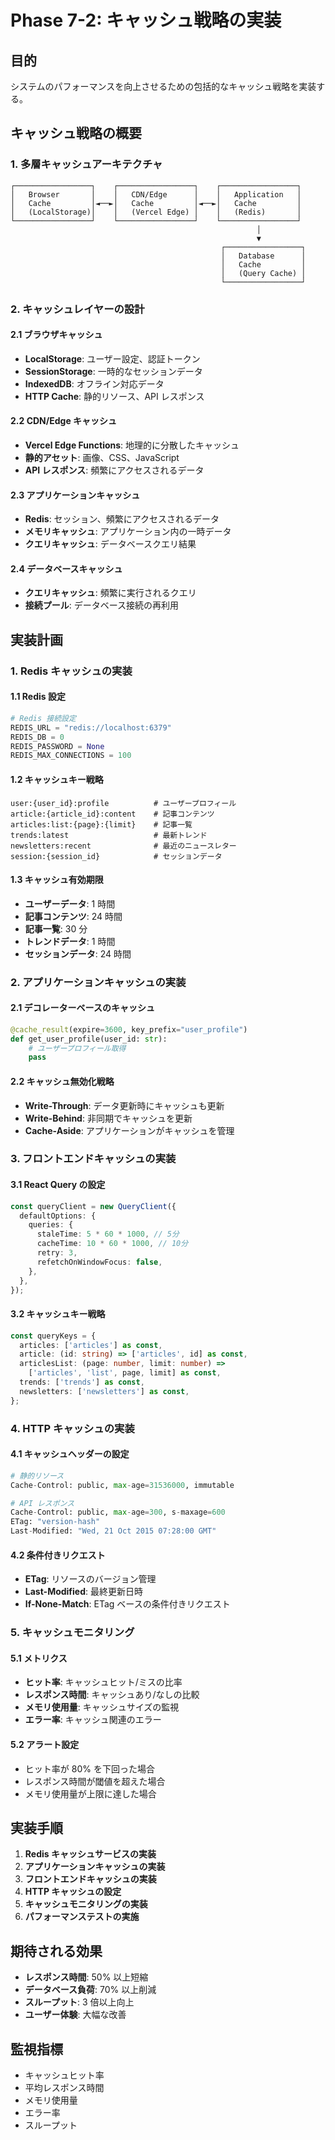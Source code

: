 # Phase 7-2: キャッシュ戦略の実装

## 目的

システムのパフォーマンスを向上させるための包括的なキャッシュ戦略を実装する。

## キャッシュ戦略の概要

### 1. 多層キャッシュアーキテクチャ

```
┌─────────────────┐    ┌─────────────────┐    ┌─────────────────┐
│   Browser       │    │   CDN/Edge      │    │   Application   │
│   Cache         │◄──►│   Cache         │◄──►│   Cache         │
│   (LocalStorage)│    │   (Vercel Edge) │    │   (Redis)       │
└─────────────────┘    └─────────────────┘    └─────────────────┘
                                                       │
                                                       ▼
                                               ┌─────────────────┐
                                               │   Database      │
                                               │   Cache         │
                                               │   (Query Cache) │
                                               └─────────────────┘
```

### 2. キャッシュレイヤーの設計

#### 2.1 ブラウザキャッシュ

- **LocalStorage**: ユーザー設定、認証トークン
- **SessionStorage**: 一時的なセッションデータ
- **IndexedDB**: オフライン対応データ
- **HTTP Cache**: 静的リソース、API レスポンス

#### 2.2 CDN/Edge キャッシュ

- **Vercel Edge Functions**: 地理的に分散したキャッシュ
- **静的アセット**: 画像、CSS、JavaScript
- **API レスポンス**: 頻繁にアクセスされるデータ

#### 2.3 アプリケーションキャッシュ

- **Redis**: セッション、頻繁にアクセスされるデータ
- **メモリキャッシュ**: アプリケーション内の一時データ
- **クエリキャッシュ**: データベースクエリ結果

#### 2.4 データベースキャッシュ

- **クエリキャッシュ**: 頻繁に実行されるクエリ
- **接続プール**: データベース接続の再利用

## 実装計画

### 1. Redis キャッシュの実装

#### 1.1 Redis 設定

```python
# Redis 接続設定
REDIS_URL = "redis://localhost:6379"
REDIS_DB = 0
REDIS_PASSWORD = None
REDIS_MAX_CONNECTIONS = 100
```

#### 1.2 キャッシュキー戦略

```
user:{user_id}:profile          # ユーザープロフィール
article:{article_id}:content    # 記事コンテンツ
articles:list:{page}:{limit}    # 記事一覧
trends:latest                   # 最新トレンド
newsletters:recent              # 最近のニュースレター
session:{session_id}            # セッションデータ
```

#### 1.3 キャッシュ有効期限

- **ユーザーデータ**: 1 時間
- **記事コンテンツ**: 24 時間
- **記事一覧**: 30 分
- **トレンドデータ**: 1 時間
- **セッションデータ**: 24 時間

### 2. アプリケーションキャッシュの実装

#### 2.1 デコレーターベースのキャッシュ

```python
@cache_result(expire=3600, key_prefix="user_profile")
def get_user_profile(user_id: str):
    # ユーザープロフィール取得
    pass
```

#### 2.2 キャッシュ無効化戦略

- **Write-Through**: データ更新時にキャッシュも更新
- **Write-Behind**: 非同期でキャッシュを更新
- **Cache-Aside**: アプリケーションがキャッシュを管理

### 3. フロントエンドキャッシュの実装

#### 3.1 React Query の設定

```typescript
const queryClient = new QueryClient({
  defaultOptions: {
    queries: {
      staleTime: 5 * 60 * 1000, // 5分
      cacheTime: 10 * 60 * 1000, // 10分
      retry: 3,
      refetchOnWindowFocus: false,
    },
  },
});
```

#### 3.2 キャッシュキー戦略

```typescript
const queryKeys = {
  articles: ['articles'] as const,
  article: (id: string) => ['articles', id] as const,
  articlesList: (page: number, limit: number) =>
    ['articles', 'list', page, limit] as const,
  trends: ['trends'] as const,
  newsletters: ['newsletters'] as const,
};
```

### 4. HTTP キャッシュの実装

#### 4.1 キャッシュヘッダーの設定

```python
# 静的リソース
Cache-Control: public, max-age=31536000, immutable

# API レスポンス
Cache-Control: public, max-age=300, s-maxage=600
ETag: "version-hash"
Last-Modified: "Wed, 21 Oct 2015 07:28:00 GMT"
```

#### 4.2 条件付きリクエスト

- **ETag**: リソースのバージョン管理
- **Last-Modified**: 最終更新日時
- **If-None-Match**: ETag ベースの条件付きリクエスト

### 5. キャッシュモニタリング

#### 5.1 メトリクス

- **ヒット率**: キャッシュヒット/ミスの比率
- **レスポンス時間**: キャッシュあり/なしの比較
- **メモリ使用量**: キャッシュサイズの監視
- **エラー率**: キャッシュ関連のエラー

#### 5.2 アラート設定

- ヒット率が 80% を下回った場合
- レスポンス時間が閾値を超えた場合
- メモリ使用量が上限に達した場合

## 実装手順

1. **Redis キャッシュサービスの実装**
2. **アプリケーションキャッシュの実装**
3. **フロントエンドキャッシュの実装**
4. **HTTP キャッシュの設定**
5. **キャッシュモニタリングの実装**
6. **パフォーマンステストの実施**

## 期待される効果

- **レスポンス時間**: 50% 以上短縮
- **データベース負荷**: 70% 以上削減
- **スループット**: 3 倍以上向上
- **ユーザー体験**: 大幅な改善

## 監視指標

- キャッシュヒット率
- 平均レスポンス時間
- メモリ使用量
- エラー率
- スループット
